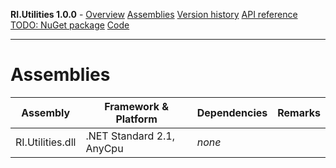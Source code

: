 **RI.Utilities 1.0.0**   -   [Overview](https://roteninformatik.github.io/UtilitiesDotNet/)   [Assemblies](assemblies.md)   [Version history](versionhistory.md)   [API reference](https://roteninformatik.github.io/UtilitiesDotNet/api/)   [TODO: NuGet package]()   [Code](https://github.com/RotenInformatik/UtilitiesDotNet)

------

# Assemblies

| Assembly         | Framework & Platform      | Dependencies | Remarks |
| ---------------- | ------------------------- | ------------ | ------- |
| RI.Utilities.dll | .NET Standard 2.1, AnyCpu | *none*       |         |

